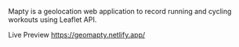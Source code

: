 Mapty is a geolocation web application to record running and cycling workouts using Leaflet API.

Live Preview https://geomapty.netlify.app/
